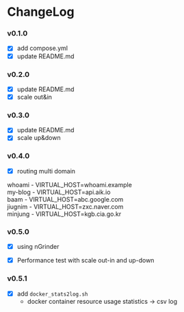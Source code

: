 # ChangeLog

### v0.1.0

- [x] add compose.yml
- [x] update README.md

### v0.2.0
- [x] update README.md
- [x] scale out&in

### v0.3.0
- [x] update README.md
- [x] scale up&down

### v0.4.0
- [x] routing multi domain

whoami - VIRTUAL_HOST=whoami.example <br>
my-blog - VIRTUAL_HOST=api.aik.io <br>
baam - VIRTUAL_HOST=abc.google.com <br>
jiugnim - VIRTUAL_HOST=zxc.naver.com <br>
minjung - VIRTUAL_HOST=kgb.cia.go.kr

### v0.5.0
- [x] using nGrinder
- [x] Performance test with scale out-in and up-down


### v0.5.1

- [x] add `docker_stats2log.sh` 
    - docker container resource usage statistics -> csv log
    
